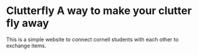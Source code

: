 # Clutterfly A way to make your clutter fly away

This is a simple website to connect cornell students with each other to exchange items.

